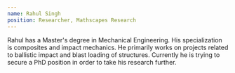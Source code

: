 ```yaml
---
name: Rahul Singh
position: Researcher, Mathscapes Research
---
```


Rahul has a Master's degree in Mechanical Engineering. His specialization is composites and impact mechanics. He primarily works on projects related to ballistic impact and blast loading of structures. Currently he is trying to secure a PhD position in order to take his research further.
